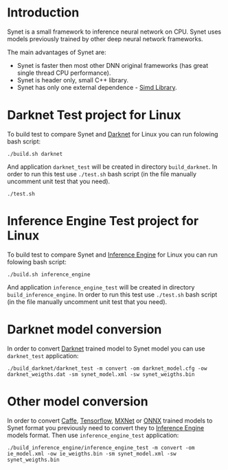 Introduction
============

Synet is a small framework to inference neural network on CPU. Synet uses models previously trained by other deep neural network frameworks.

The main advantages  of Synet are:

* Synet is faster then most other DNN original frameworks (has great single thread CPU performance).
* Synet is header only, small C++ library.
* Synet has only one external dependence - [Simd Library](https://github.com/ermig1979/Simd).

Darknet Test project for Linux
==============================
To build test to compare Synet and [Darknet](https://github.com/pjreddie/darknet) for Linux you can run folowing bash script:

    ./build.sh darknet

And application `darknet_test` will be created in directory `build_darknet`.
In order to run this test use `./test.sh` bash script (in the file manually uncomment unit test that you need).

    ./test.sh 

Inference Engine Test project for Linux
=======================================
To build test to compare Synet and [Inference Engine](https://github.com/opencv/dldt) for Linux you can run folowing bash script:

    ./build.sh inference_engine

And application `inference_engine_test` will be created in directory `build_inference_engine`.
In order to run this test use `./test.sh` bash script (in the file manually uncomment unit test that you need).

Darknet model conversion
========================
In order to convert [Darknet](https://github.com/pjreddie/darknet) trained model to Synet model you can use `darknet_test` application:

	./build_darknet/darknet_test -m convert -om darknet_model.cfg -ow darknet_weigths.dat -sm synet_model.xml -sw synet_weigths.bin


Other model conversion
======================
In order to convert [Caffe](https://github.com/BVLC/caffe), [Tensorflow](https://github.com/tensorflow/tensorflow), [MXNet](https://mxnet.apache.org) or [ONNX](https://onnx.ai) trained models to Synet format you previously need to convert they to [Inference Engine](https://github.com/opencv/dldt) models format.
Then use `inference_engine_test` application:

	./build_inference_engine/inference_engine_test -m convert -om ie_model.xml -ow ie_weigths.bin -sm synet_model.xml -sw synet_weigths.bin




